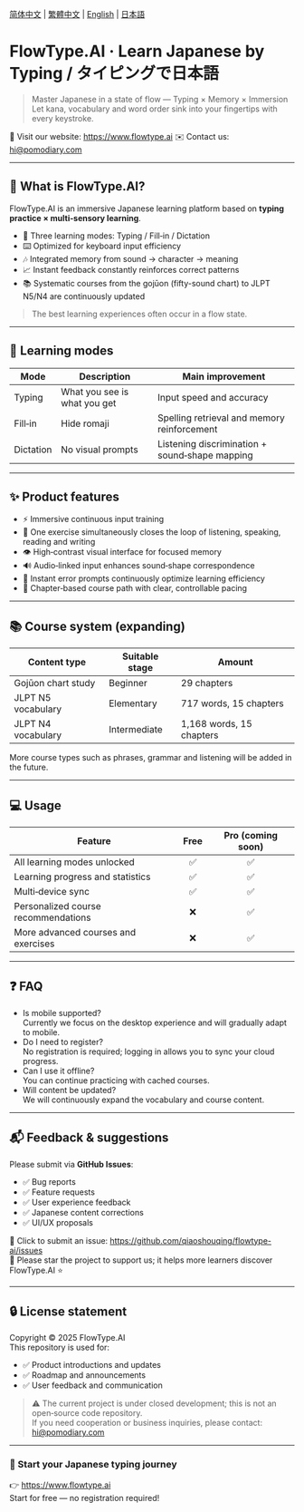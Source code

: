 [简体中文](README.md) | [繁體中文](README_tw.md) | [English](README_en.md) | [日本語](README_ja.md)

# FlowType.AI · Learn Japanese by Typing / タイピングで日本語
> Master Japanese in a state of flow — Typing × Memory × Immersion
> Let kana, vocabulary and word order sink into your fingertips with every keystroke.

📍 Visit our website: https://www.flowtype.ai
✉️ Contact us: hi@pomodiary.com

---

## 🌊 What is FlowType.AI?

FlowType.AI is an immersive Japanese learning platform based on **typing practice × multi‑sensory learning**.

- 🎯 Three learning modes: Typing / Fill‑in / Dictation
- ⌨️ Optimized for keyboard input efficiency
- 🎶 Integrated memory from sound → character → meaning
- 📈 Instant feedback constantly reinforces correct patterns
- 📚 Systematic courses from the gojūon (fifty-sound chart) to JLPT N5/N4 are continuously updated

> The best learning experiences often occur in a flow state.

---

## 🧩 Learning modes

| Mode | Description | Main improvement |
|------|------|------|
| Typing | What you see is what you get | Input speed and accuracy |
| Fill‑in | Hide romaji | Spelling retrieval and memory reinforcement |
| Dictation | No visual prompts | Listening discrimination + sound‑shape mapping |

---

## ✨ Product features

- ⚡ Immersive continuous input training
- 🔁 One exercise simultaneously closes the loop of listening, speaking, reading and writing
- 👁️ High‑contrast visual interface for focused memory
- 🔊 Audio‑linked input enhances sound‑shape correspondence
- 🎯 Instant error prompts continuously optimize learning efficiency
- 🧭 Chapter‑based course path with clear, controllable pacing

---

## 📚 Course system (expanding)

| Content type | Suitable stage | Amount |
|--------|--------|-----|
| Gojūon chart study | Beginner | 29 chapters |
| JLPT N5 vocabulary | Elementary | 717 words, 15 chapters |
| JLPT N4 vocabulary | Intermediate | 1,168 words, 15 chapters |

More course types such as phrases, grammar and listening will be added in the future.

---

## 💻 Usage

| Feature | Free | Pro (coming soon) |
|---------|:---:|:---:|
| All learning modes unlocked | ✅ | ✅ |
| Learning progress and statistics | ✅ | ✅ |
| Multi‑device sync | ✅ | ✅ |
| Personalized course recommendations | ❌ | ✅ |
| More advanced courses and exercises | ❌ | ✅ |

---

## ❓ FAQ

- Is mobile supported?  
  Currently we focus on the desktop experience and will gradually adapt to mobile.
- Do I need to register?  
  No registration is required; logging in allows you to sync your cloud progress.
- Can I use it offline?  
  You can continue practicing with cached courses.
- Will content be updated?  
  We will continuously expand the vocabulary and course content.

---

## 📬 Feedback & suggestions

Please submit via **GitHub Issues**:

- ✅ Bug reports
- ✅ Feature requests
- ✅ User experience feedback
- ✅ Japanese content corrections
- ✅ UI/UX proposals

📌 Click to submit an issue: https://github.com/qiaoshouqing/flowtype-ai/issues  
📌 Please star the project to support us; it helps more learners discover FlowType.AI ⭐

---

## 🔒 License statement

Copyright © 2025 FlowType.AI  
This repository is used for:

- ✅ Product introductions and updates
- ✅ Roadmap and announcements
- ✅ User feedback and communication

> ⚠️ The current project is under closed development; this is not an open‑source code repository.  
If you need cooperation or business inquiries, please contact: hi@pomodiary.com

---

### 🎌 Start your Japanese typing journey

👉 https://www.flowtype.ai  
Start for free — no registration required!
